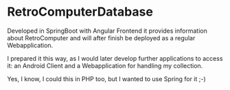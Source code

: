 # RetroComputerDatabase

Developed in SpringBoot with Angular Frontend it provides information about RetroComputer and will after finish be deployed as a regular Webapplication.

I prepared it this way, as I would later develop further applications to access it: an Android Client and a Webapplication for handling my collection.

Yes, I know, I could this in PHP too, but I wanted to use Spring for it ;-)
